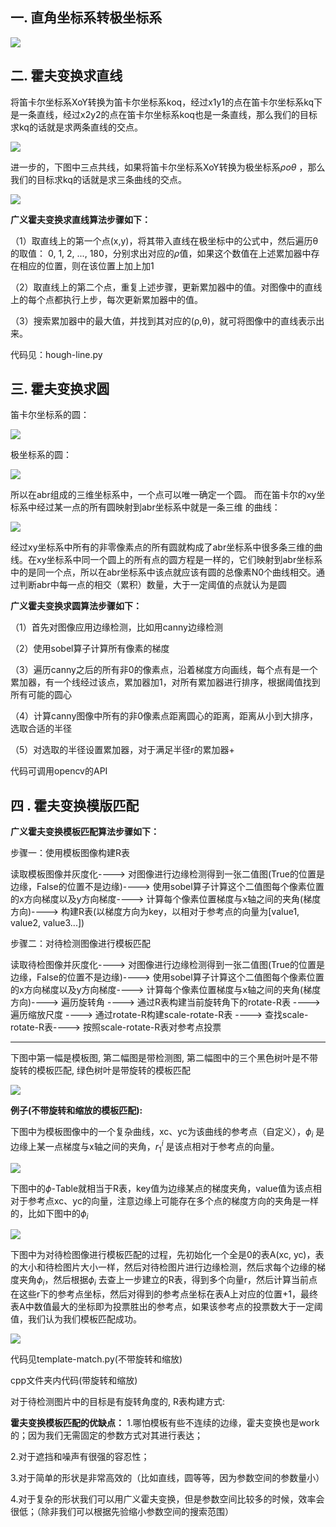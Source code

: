 ## 一. 直角坐标系转极坐标系

![](assets/cords.jpg)

## 二. 霍夫变换求直线

将笛卡尔坐标系XoY转换为笛卡尔坐标系koq，经过x1y1的点在笛卡尔坐标系kq下是一条直线，经过x2y2的点在笛卡尔坐标系koq也是一条直线，那么我们的目标求kq的话就是求两条直线的交点。

![](assets/line.jpg)

进一步的，下图中三点共线，如果将笛卡尔坐标系XoY转换为极坐标系$\rho o \theta$ ，那么我们的目标求kq的话就是求三条曲线的交点。

![](assets/line2.jpg)

**广义霍夫变换求直线算法步骤如下：**

（1）取直线上的第一个点(x,y)，将其带入直线在极坐标中的公式中，然后遍历θ的取值： 0, 1, 2, ..., 180，分别求出对应的$\rho$值，如果这个数值在上述累加器中存在相应的位置，则在该位置上加上加1

（2）取直线上的第二个点，重复上述步骤，更新累加器中的值。对图像中的直线上的每个点都执行上步，每次更新累加器中的值。

（3）搜索累加器中的最大值，并找到其对应的(ρ,θ)，就可将图像中的直线表示出来。

代码见：hough-line.py

## 三. 霍夫变换求圆

笛卡尔坐标系的圆：

![](assets/circle1.jpg)

极坐标系的圆：

![](assets/circle2.jpg)

所以在abr组成的三维坐标系中，一个点可以唯一确定一个圆。
而在笛卡尔的xy坐标系中经过某一点的所有圆映射到abr坐标系中就是一条三维
的曲线：

![](assets/circle3.jpg)

经过xy坐标系中所有的非零像素点的所有圆就构成了abr坐标系中很多条三维的曲线。在xy坐标系中同一个圆上的所有点的圆方程是一样的，它们映射到abr坐标系中的是同一个点，所以在abr坐标系中该点就应该有圆的总像素N0个曲线相交。通过判断abr中每一点的相交（累积）数量，大于一定阈值的点就认为是圆

**广义霍夫变换求圆算法步骤如下：**

（1）首先对图像应用边缘检测，比如用canny边缘检测

（2）使用sobel算子计算所有像素的梯度

（3）遍历canny之后的所有非0的像素点，沿着梯度方向画线，每个点有是一个累加器，有一个线经过该点，累加器加1，对所有累加器进行排序，根据阈值找到所有可能的圆心

（4）计算canny图像中所有的非0像素点距离圆心的距离，距离从小到大排序，选取合适的半径

（5）对选取的半径设置累加器，对于满足半径r的累加器+

代码可调用opencv的API

## 四 . 霍夫变换模版匹配

**广义霍夫变换模板匹配算法步骤如下：**

步骤一：使用模板图像构建R表

读取模板图像并灰度化----> 对图像进行边缘检测得到一张二值图(True的位置是边缘，False的位置不是边缘)----> 使用sobel算子计算这个二值图每个像素位置的x方向梯度以及y方向梯度----> 计算每个像素位置梯度与x轴之间的夹角(梯度方向)---->  构建R表(以梯度方向为key，以相对于参考点的向量为[value1, value2, value3...])

步骤二：对待检测图像进行模板匹配

读取待检图像并灰度化----> 对图像进行边缘检测得到一张二值图(True的位置是边缘，False的位置不是边缘)----> 使用sobel算子计算这个二值图每个像素位置的x方向梯度以及y方向梯度----> 计算每个像素位置梯度与x轴之间的夹角(梯度方向)---->  遍历旋转角 ----> 通过R表构建当前旋转角下的rotate-R表 ----> 遍历缩放尺度 ----> 通过rotate-R构建scale-rotate-R表 ----> 查找scale-rotate-R表----> 按照scale-rotate-R表对参考点投票

------

下图中第一幅是模板图, 第二幅图是带检测图, 第二幅图中的三个黑色树叶是不带旋转的模板匹配, 绿色树叶是带旋转的模板匹配

![](assets/rotate.jpg)

**例子(不带旋转和缩放的模板匹配):**

下图中为模板图像中的一个复杂曲线，xc、yc为该曲线的参考点（自定义），$\phi_i$ 是边缘上某一点梯度与x轴之间的夹角，$r_1^i$ 是该点相对于参考点的向量。

![](assets/template1.jpg)

下图中的$\phi$-Table就相当于R表，key值为边缘某点的梯度夹角，value值为该点相对于参考点xc、yc的向量，注意边缘上可能存在多个点的梯度方向的夹角是一样的，比如下图中的$\phi_i$

![](assets/template2.jpg)

下图中为对待检图像进行模板匹配的过程，先初始化一个全是0的表A(xc, yc)，表的大小和待检图片大小一样，然后对待检图片进行边缘检测，然后求每个边缘的梯度夹角$\phi_i$，然后根据$\phi_i$ 去查上一步建立的R表，得到多个向量r，然后计算当前点在这些r下的参考点坐标，然后对得到的参考点坐标在表A上对应的位置+1，最终表A中数值最大的坐标即为投票胜出的参考点，如果该参考点的投票数大于一定阈值，我们认为我们模板匹配成功。

![](assets/template3.jpg)

代码见template-match.py(不带旋转和缩放)

cpp文件夹内代码(带旋转和缩放)

对于待检测图片中的目标是有旋转角度的, R表构建方式:



**霍夫变换模板匹配的优缺点：**
1.哪怕模板有些不连续的边缘，霍夫变换也是work的；因为我们无需固定的参数方式对其进行表达；

2.对于遮挡和噪声有很强的容忍性；

3.对于简单的形状是非常高效的（比如直线，圆等等，因为参数空间的参数量小）

4.对于复杂的形状我们可以用广义霍夫变换，但是参数空间比较多的时候，效率会很低；（除非我们可以根据先验缩小参数空间的搜索范围）